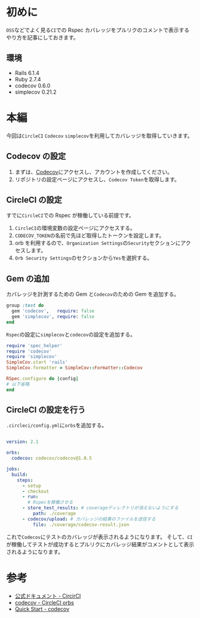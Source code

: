 <!--
title:   【Rails】Rspecのカバレッジをプルリクのコメントで表示する
tags:    CircleCI,Rails,Ruby,SimpleCov,codecov
id:      183abf1059ad5b2e860c
private: false
-->


# 初めに

`OSS`などでよく見る`CI`での Rspec カバレッジをプルリクのコメントで表示するやり方を記事にしておきます。

## 環境

- Rails 6.1.4
- Ruby 2.7.4
- codecov 0.6.0
- simplecov 0.21.2

# 本編

今回は`CircleCI` `Codecov` `simplecov`を利用してカバレッジを取得していきます。

## Codecov の設定

1. まずは、[Codecov](https://about.codecov.io/sign-up/)にアクセスし、アカウントを作成してください。
2. リポジトリの設定ページにアクセスし、`Codecov Token`を取得します。

## CircleCI の設定

すでに`CircleCI`での Rspec が稼働している前提です。

1. `CircleCI`の環境変数の設定ページにアクセスする。
2. `CODECOV_TOKEN`の名前で先ほど取得したトークンを設定します。
3. orb を利用するので、`Organization Settings`の`Security`セクションにアクセスします。
4. `Orb Security Settings`のセクションから`Yes`を選択する。

## Gem の追加

カバレッジを計測するための Gem と`Codecov`のための Gem を追加する。

```ruby
group :test do
  gem 'codecov',   require: false
  gem 'simplecov', require: false
end
```

`Rspec`の設定に`simplecov`と`codecov`の設定を追加する。

```ruby:spec/rails_helper.rb
require 'spec_helper'
require 'codecov'
require 'simplecov'
SimpleCov.start 'rails'
SimpleCov.formatter = SimpleCov::Formatter::Codecov

RSpec.configure do |config|
# 以下省略
end
```

## CircleCI の設定を行う

`.circleci/config.yml`に`orbs`を追加する。

```yaml:.circleci/config.yml

version: 2.1

orbs:
  codecov: codecov/codecov@1.0.5

jobs:
  build:
    steps:
      - setup
      - checkout
      - run:
        # Rspecを稼働させる
      - store_test_results: # coverageディレクトリが消えないようにする
          path: ./coverage
      - codecov/upload: # カバレッジの結果のファイルを送信する
          file: ./coverage/codecov-result.json

```

これで`Codecov`にテストのカバレッジが表示されるようになります。
そして、`CI`が稼働してテストが成功するとプルリクにカバレッジ結果がコメントとして表示されるようになります。

# 参考

- [公式ドキュメント - CircirCI](https://circleci.com/docs/ja/2.0/code-coverage/)
- [codecov - CircleCI orbs](https://circleci.com/developer/ja/orbs/orb/codecov/codecov)
- [Quick Start - codecov](https://docs.codecov.com/docs/quick-start)